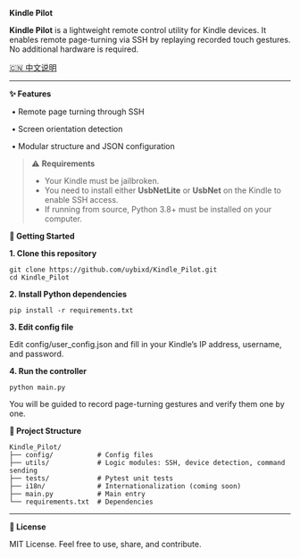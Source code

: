 **Kindle Pilot**



**Kindle Pilot** is a lightweight remote control utility for Kindle devices. It enables remote page-turning via SSH by replaying recorded touch gestures. No additional hardware is required.



[🇨🇳 中文说明](README.zh.md)



------



**✨ Features**

​	•	Remote page turning through SSH

​	•	Screen orientation detection

​	•	Modular structure and JSON configuration

> ⚠️ **Requirements**
>
> - Your Kindle must be jailbroken.
> - You need to install either **UsbNetLite** or **UsbNet** on the Kindle to enable SSH access.
> - If running from source, Python 3.8+ must be installed on your computer.
>

**🚀 Getting Started**



**1. Clone this repository**

```
git clone https://github.com/uybixd/Kindle_Pilot.git
cd Kindle_Pilot
```

**2. Install Python dependencies**

```
pip install -r requirements.txt
```

**3. Edit config file**



Edit config/user_config.json and fill in your Kindle’s IP address, username, and password.



**4. Run the controller**

```
python main.py
```

You will be guided to record page-turning gestures and verify them one by one.



**📁 Project Structure**

```
Kindle_Pilot/
├── config/           # Config files
├── utils/            # Logic modules: SSH, device detection, command sending
├── tests/            # Pytest unit tests
├── i18n/             # Internationalization (coming soon)
├── main.py           # Main entry
└── requirements.txt  # Dependencies
```





------



**📄 License**



MIT License. Feel free to use, share, and contribute.

